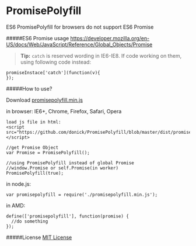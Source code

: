 # PromisePolyfill
ES6 PromisePolyfill for browsers do not support ES6 Promise

#####ES6 Promise usage
  https://developer.mozilla.org/en-US/docs/Web/JavaScript/Reference/Global_Objects/Promise
  > **Tip:** `catch` is reserved wording in IE6-IE8.
  If code working on them, using following code instead:
  ```
  promiseInstace['catch'](function(v){
  });
  ```
  
#####How to use?

  Download [promisepolyfill.min.js](https://github.com/donick/PromisePolyfill/blob/master/dist/promisepolyfill.min.js)
  
  in browser: IE6+, Chrome, Firefox, Safari, Opera
  ```
  load js file in html: 
  <script src="https://github.com/donick/PromisePolyfill/blob/master/dist/promisepolyfill.min.js"></script>
  
  //get Promise Object
  var Promise = PromisePolyfill();
  
  //using PromisePolyfill instead of global Promise
  //window.Promise or self.Promise(in worker)
  PromisePolyfill(true);
  ```
  in node.js:
  ```
  var promisepolyfill = require('./promisepolyfill.min.js');
  ```
  in AMD:
  ```
  define(['promisepolyfill'], function(promise) {
    //do something
  });
  ```
#####License
  [MIT License](https://github.com/donick/PromisePolyfill/blob/master/LICENSE)

